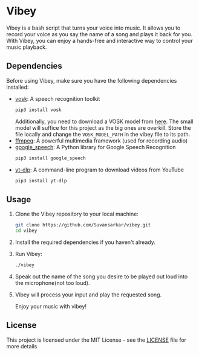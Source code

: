 # Vibey

Vibey is a bash script that turns your voice into music. It allows you to record your voice as you say the name of a song and plays it back for you. With Vibey, you can enjoy a hands-free and interactive way to control your music playback.

## Dependencies

Before using Vibey, make sure you have the following dependencies installed:

- [vosk](https://github.com/alphacep/vosk-api): A speech recognition toolkit
  ```python
  pip3 install vosk
  ```
  Additionally, you need to download a VOSK model from [here](https://alphacephei.com/vosk/models). The small model will suffice for this project as the big ones are overkill. Store the file locally and change the `VOSK_MODEL_PATH` in the vibey file to its path.
- [ffmpeg](https://www.ffmpeg.org/): A powerful multimedia framework (used for recording audio)
- [google_speech](https://pypi.org/project/google-speech/): A Python library for Google Speech Recognition
  ```python
  pip3 install google_speech
  ```
- [yt-dlp](https://github.com/yt-dlp/yt-dlp): A command-line program to download videos from YouTube
  ```python
  pip3 install yt-dlp
  ```

## Usage

1. Clone the Vibey repository to your local machine:

   ```bash
   git clone https://github.com/Suvansarkar/vibey.git
   cd vibey
   ```
2. Install the required dependencies if you haven't already.

3. Run Vibey:
   ```bash
   ./vibey
   ```
4. Speak out the name of the song you desire to be played out loud into the microphone(not too loud).
5. Vibey will process your input and play the requested song.

   Enjoy your music with vibey!

## License

This project is licensed under the MIT License - see the [LICENSE](LICENSE) file for more details
